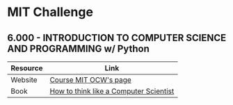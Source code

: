 # MIT Challenge
## 6.000 - INTRODUCTION TO COMPUTER SCIENCE AND PROGRAMMING w/ Python

| Resource    | Link        |
| ----------- | ----------- |
| Website     | [Course MIT OCW's page](https://ocw.mit.edu/courses/6-00-introduction-to-computer-science-and-programming-fall-2008/)       |
| Book        | [How to think like a Computer Scientist](https://www.greenteapress.com/thinkpython/html/index.html)        |
